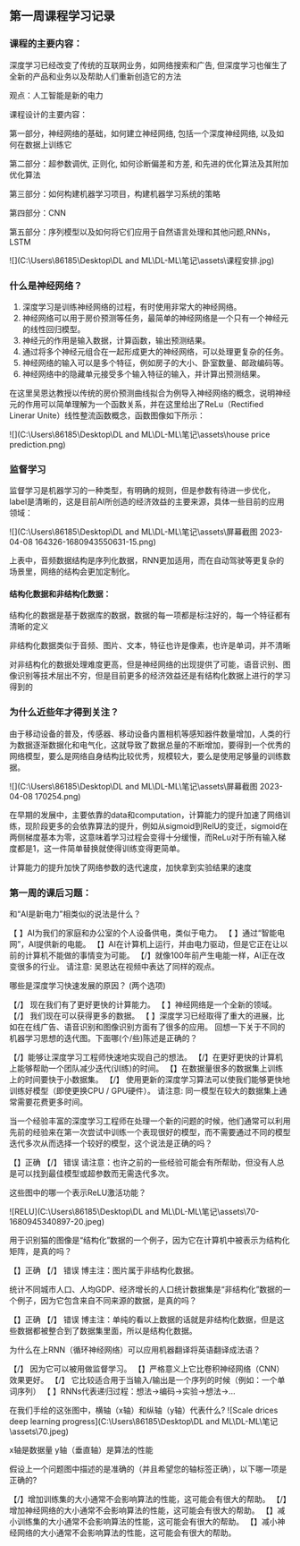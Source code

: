 ## 第一周课程学习记录
### 课程的主要内容：
深度学习已经改变了传统的互联网业务，如网络搜索和广告, 但深度学习也催生了全新的产品和业务以及帮助人们重新创造它的方法

观点：人工智能是新的电力

课程设计的主要内容：

第一部分，神经网络的基础，如何建立神经网络, 包括一个深度神经网络, 以及如何在数据上训练它

第二部分：超参数调优, 正则化, 如何诊断偏差和方差, 和先进的优化算法及其附加优化算法

第三部分：如何构建机器学习项目，构建机器学习系统的策略

第四部分：CNN

第五部分：序列模型以及如何将它们应用于自然语言处理和其他问题,RNNs，LSTM

![](C:\Users\86185\Desktop\DL and ML\DL-ML\笔记\assets\课程安排.jpg)

### 什么是神经网络？

1. 深度学习是训练神经网络的过程，有时使用非常大的神经网络。
2. 神经网络可以用于房价预测等任务，最简单的神经网络是一个只有一个神经元的线性回归模型。
3. 神经元的作用是输入数据，计算函数，输出预测结果。
4. 通过将多个神经元组合在一起形成更大的神经网络，可以处理更复杂的任务。
5. 神经网络的输入可以是多个特征，例如房子的大小、卧室数量、邮政编码等。
6. 神经网络中的隐藏单元接受多个输入特征的输入，并计算出预测结果。

在这里吴恩达教授以传统的房价预测曲线拟合为例导入神经网络的概念，说明神经元的作用可以简单理解为一个函数关系，并在这里给出了ReLu（Rectified Linerar Unite）线性整流函数概念，函数图像如下所示：

![](C:\Users\86185\Desktop\DL and ML\DL-ML\笔记\assets\house price prediction.png)

### 监督学习

监督学习是机器学习的一种类型，有明确的规则，但是参数有待进一步优化，label是清晰的，这是目前AI所创造的经济效益的主要来源，具体一些目前的应用领域：

![](C:\Users\86185\Desktop\DL and ML\DL-ML\笔记\assets\屏幕截图 2023-04-08 164326-1680943550631-15.png)

上表中，音频数据结构是序列化数据，RNN更加适用，而在自动驾驶等更复杂的场景里，网络的结构会更加定制化。

#### 结构化数据和非结构化数据：

结构化的数据是基于数据库的数据，数据的每一项都是标注好的，每一个特征都有清晰的定义

非结构化数据类似于音频、图片、文本，特征也许是像素，也许是单词，并不清晰

对非结构化的数据处理难度更高，但是神经网络的出现提供了可能，语音识别、图像识别等技术层出不穷，但是目前更多的经济效益还是有结构化数据上进行的学习得到的

### 为什么近些年才得到关注？

由于移动设备的普及，传感器、移动设备内置相机等感知器件数量增加，人类的行为数据逐渐数据化和电气化，这就导致了数据总量的不断增加，要得到一个优秀的网络模型，要么是网络自身结构比较优秀，规模较大，要么是使用足够量的训练数据。

![](C:\Users\86185\Desktop\DL and ML\DL-ML\笔记\assets\屏幕截图 2023-04-08 170254.png)

在早期的发展中，主要依靠的data和computation，计算能力的提升加速了网络训练，现阶段更多的会依靠算法的提升，例如从sigmoid到RelU的变迁，sigmoid在两侧梯度基本为零，这意味着学习过程会变得十分缓慢，而ReLu对于所有输入梯度都是1，这一件简单替换就使得训练变得更简单。

计算能力的提升加快了网络参数的迭代速度，加快拿到实验结果的速度

### 第一周的课后习题：

和“AI是新电力”相类似的说法是什么？

【 】AI为我们的家庭和办公室的个人设备供电，类似于电力。
【 】通过“智能电网”，AI提供新的电能。
【】AI在计算机上运行，并由电力驱动，但是它正在让以前的计算机不能做的事情变为可能。
【/】就像100年前产生电能一样，AI正在改变很多的行业。
请注意: 吴恩达在视频中表达了同样的观点。

哪些是深度学习快速发展的原因？ (两个选项)

【/】 现在我们有了更好更快的计算能力。
【 】神经网络是一个全新的领域。
【/】 我们现在可以获得更多的数据。
【 】深度学习已经取得了重大的进展，比如在在线广告、语音识别和图像识别方面有了很多的应用。
回想一下关于不同的机器学习思想的迭代图。下面哪(个/些)陈述是正确的？

【/】能够让深度学习工程师快速地实现自己的想法。
【/】在更好更快的计算机上能够帮助一个团队减少迭代(训练)的时间。
【】在数据量很多的数据集上训练上的时间要快于小数据集。
【/】 使用更新的深度学习算法可以使我们能够更快地训练好模型（即使更换CPU / GPU硬件）。
请注意: 同一模型在较大的数据集上通常需要花费更多时间。

当一个经验丰富的深度学习工程师在处理一个新的问题的时候，他们通常可以利用先前的经验来在第一次尝试中训练一个表现很好的模型，而不需要通过不同的模型迭代多次从而选择一个较好的模型，这个说法是正确的吗？

【】正确
【/】 错误
请注意：也许之前的一些经验可能会有所帮助，但没有人总是可以找到最佳模型或超参数而无需迭代多次。

这些图中的哪一个表示ReLU激活功能？

![RELU](C:\Users\86185\Desktop\DL and ML\DL-ML\笔记\assets\70-1680945340897-20.jpeg)

用于识别猫的图像是“结构化”数据的一个例子，因为它在计算机中被表示为结构化矩阵，是真的吗？

【】正确
【/】 错误
博主注：图片属于非结构化数据。



统计不同城市人口、人均GDP、经济增长的人口统计数据集是“非结构化”数据的一个例子，因为它包含来自不同来源的数据，是真的吗？

【】正确
【/】 错误
博主注：单纯的看以上数据的话就是非结构化数据，但是这些数据都被整合到了数据集里面，所以是结构化数据。



为什么在上RNN（循环神经网络）可以应用机器翻译将英语翻译成法语？

【/】 因为它可以被用做监督学习。
【】严格意义上它比卷积神经网络（CNN）效果更好。
【/】 它比较适合用于当输入/输出是一个序列的时候（例如：一个单词序列）
【 】RNNs代表递归过程：想法->编码->实验->想法->…



在我们手绘的这张图中，横轴（x轴）和纵轴（y轴）代表什么?
![Scale drices deep learning progress](C:\Users\86185\Desktop\DL and ML\DL-ML\笔记\assets\70.jpeg)

x轴是数据量
y轴（垂直轴）是算法的性能



假设上一个问题图中描述的是准确的（并且希望您的轴标签正确），以下哪一项是正确的?

【/】增加训练集的大小通常不会影响算法的性能，这可能会有很大的帮助。
【/】增加神经网络的大小通常不会影响算法的性能，这可能会有很大的帮助。
【】减小训练集的大小通常不会影响算法的性能，这可能会有很大的帮助。
【】减小神经网络的大小通常不会影响算法的性能，这可能会有很大的帮助。

